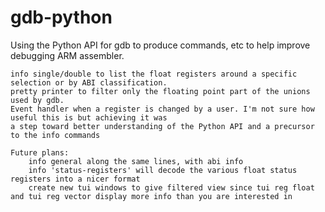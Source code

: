 # gdb-python
Using the Python API for gdb to produce commands, etc to help improve debugging ARM assembler.
```
info single/double to list the float registers around a specific selection or by ABI classification.
pretty printer to filter only the floating point part of the unions used by gdb.
Event handler when a register is changed by a user. I'm not sure how useful this is but achieving it was
a step toward better understanding of the Python API and a precursor to the info commands
```
```
Future plans:
    info general along the same lines, with abi info
    info 'status-registers' will decode the various float status registers into a nicer format
    create new tui windows to give filtered view since tui reg float and tui reg vector display more info than you are interested in

```
    
